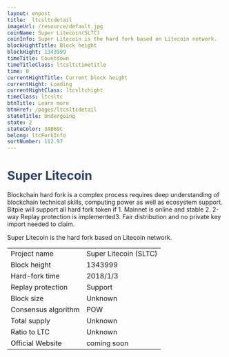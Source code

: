 ```yaml
---
layout: enpost
title:  ltcsltcdetail
imageUrl: /resource/default.jpg
coinName: Super Litecoin(SLTC)
coinInfo: Super Litecoin is the hard fork based on Litecoin network.
blockHightTitle: Block height
blockHight: 1343999
timeTitle: Countdown
timeTitleClass: ltcsltctimetitle
time: 0
currentHightTitle: Current block height
currentHight: Loading
currentHightClass: ltcsltchight
timeClass: ltcsltc
btnTitle: Learn more
btnHref: /pages/ltcsltcdetail
stateTitle: Undergoing
state: 2
stateColor: 3AB69C
belong: ltcForkInfo
sortNumber: 112.97
---
```

<h1 style="color: #2F416A">Super Litecoin</h1>
<p class="summarytxt">Blockchain hard fork is a complex process requires deep understanding of blockchain technical skills, computing power as well as ecosystem support. Bitpie will support all hard fork token if 1. Mainnet is online and stable 2. 2-way Replay protection is implemented3. Fair distribution and no private key import needed to claim.
</p>
<p>Super Litecoin is the hard fork based on Litecoin network.
</p>
<table class="center">
  <tbody>
    <tr>
        <td class="tablehalf">Project name</td>
        <td class="tablehalf">Super Litecoin (SLTC)</td>
    </tr>
    <tr>
        <td>Block height</td>
        <td>1343999</td>
    </tr>
    <tr>
        <td>Hard-fork time</td>
        <td>2018/1/3</td>
    </tr>
    <tr>
        <td>Replay protection</td>
        <td>Support</td>
    </tr>
    <tr>
        <td>Block size</td>
        <td>Unknown</td>
    </tr>
    <tr>
        <td>Consensus algorithm</td>
        <td>POW</td>
    </tr>
    <tr>
        <td>Total supply</td>
        <td>Unknown</td>
    </tr>
    <tr>
        <td>Ratio to LTC</td>
        <td>Unknown</td>
    </tr>
    <tr>
        <td>Official Website</td>
        <td>coming soon</td>
    </tr>
  </tbody>
</table>
